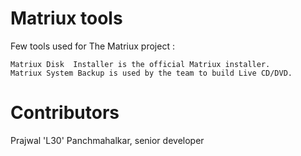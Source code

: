 Matriux tools
=============

Few tools used for The Matriux project :  

	Matriux Disk  Installer is the official Matriux installer.  
	Matriux System Backup is used by the team to build Live CD/DVD.

Contributors
============

Prajwal 'L30' Panchmahalkar, senior developer
